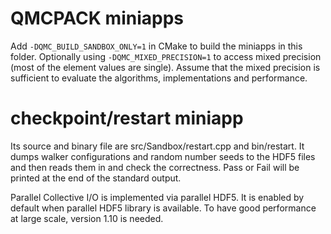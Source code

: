 QMCPACK miniapps
================

Add `-DQMC_BUILD_SANDBOX_ONLY=1` in CMake to build the miniapps in this folder.
Optionally using `-DQMC_MIXED_PRECISION=1` to access mixed precision (most of the element values are single).
Assume that the mixed precision is sufficient to evaluate the algorithms, implementations and performance.


# checkpoint/restart miniapp
Its source and binary file are src/Sandbox/restart.cpp and bin/restart.
It dumps walker configurations and random number seeds to the HDF5 files and then reads them in and check the correctness.
Pass or Fail will be printed at the end of the standard output.

Parallel Collective I/O is implemented via parallel HDF5. It is enabled by default when parallel HDF5 library is available.
To have good performance at large scale, version 1.10 is needed.

